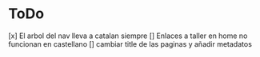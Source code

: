 # ToDo

[x] El arbol del nav lleva a catalan siempre
[] Enlaces a taller en home no funcionan en castellano
[] cambiar title de las paginas y añadir metadatos